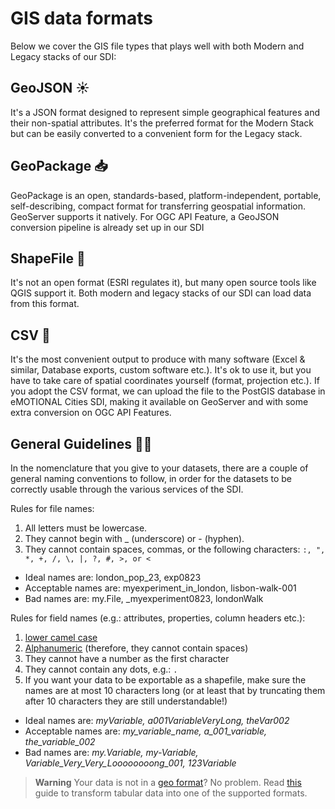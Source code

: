 # GIS data formats

Below we cover the GIS file types that plays well with both Modern and Legacy stacks of our SDI:

## GeoJSON :sunny:

It's a JSON format designed to represent simple geographical features and their non-spatial attributes. It's the preferred format for the Modern Stack but can be easily converted to a convenient form for the Legacy stack.

## GeoPackage :inbox_tray:

GeoPackage is an open, standards-based, platform-independent, portable, self-describing, compact format for transferring geospatial information. GeoServer supports it natively. For OGC API Feature, a GeoJSON conversion pipeline is already set up in our SDI

## ShapeFile :see_no_evil:

It's not an open format (ESRI regulates it), but many open source tools like QGIS support it. Both modern and legacy stacks of our SDI can load data from this format.

## CSV :floppy_disk:

It's the most convenient output to produce with many software (Excel & similar, Database exports, custom software etc.). It's ok to use it, but you have to take care of spatial coordinates yourself (format, projection etc.).
If you adopt the CSV format, we can upload the file to the PostGIS database in eMOTIONAL Cities SDI, making it available on GeoServer and with some extra conversion on OGC API Features.

## General Guidelines 🧑‍🏫
In the nomenclature that you give to your datasets, there are a couple of general naming conventions to follow, in order for the datasets to be correctly usable through the various services of the SDI. 

Rules for file names:
1. All letters must be lowercase.
2. They cannot begin with _ (underscore) or - (hyphen).
3. They cannot contain spaces, commas, or the following characters: ```:, ", *, +, /, \, |, ?, #, >, or <```

- Ideal names are: london_pop_23, exp0823
- Acceptable names are: myexperiment_in_london, lisbon-walk-001
- Bad names are: my.File, _myexperiment0823, londonWalk
   
Rules for field names (e.g.: attributes, properties, column headers etc.):

1. [lower camel case](https://en.wikipedia.org/wiki/Camel_case)
2. [Alphanumeric](https://en.wikipedia.org/wiki/Alphanumericals) (therefore, they cannot contain spaces)
3. They cannot have a number as the first character
4. They cannot contain any dots, e.g.: ```.```
5. If you want your data to be exportable as a shapefile, make sure the names are at most 10 characters long (or at least that by truncating them after 10 characters they are still understandable!)

- Ideal names are: _myVariable, a001VariableVeryLong, theVar002_
- Acceptable names are: _my_variable_name, a_001_variable, the_variable_002_
- Bad names are: _my.Variable, my-Variable, Variable_Very_Very_Loooooooong_001, 123Variable_

> **Warning**
> Your data is not in a [geo format](https://github.com/emotional-cities/byteroad-workshop#data-formats)? No problem. Read [this](./tabular.md) guide to transform tabular data into one of the supported formats.
